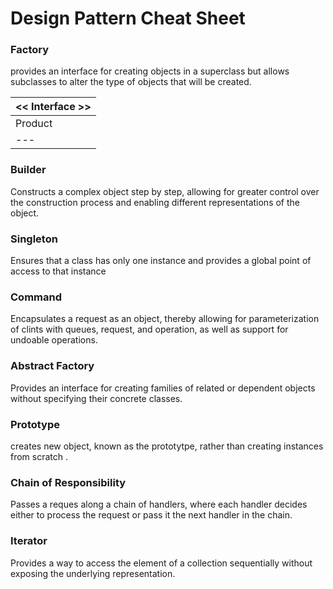 # Design Pattern Cheat Sheet

### Factory

provides an interface for creating objects in a superclass but allows subclasses to alter the type of objects that will be created.

| << Interface >> |
|---|
    Product |
|---|










### Builder 

Constructs a complex object step by step, allowing for greater control over the construction process and enabling different representations of the object.








### Singleton 

Ensures that a class has only one instance and provides a global point of access to that instance







### Command

Encapsulates a request as an object, thereby allowing for parameterization of clints with queues, request, and operation, as well as support for undoable operations.









### Abstract Factory 

Provides an interface for creating families of related or dependent objects without specifying their concrete classes.  










### Prototype

creates new object, known as the prototytpe, rather than creating instances from scratch .










### Chain of Responsibility

Passes a reques along a chain of handlers, where each handler decides either to process the request or pass it the next handler in the chain.









### Iterator 

Provides a way to access the element of a collection sequentially without exposing the underlying representation.



